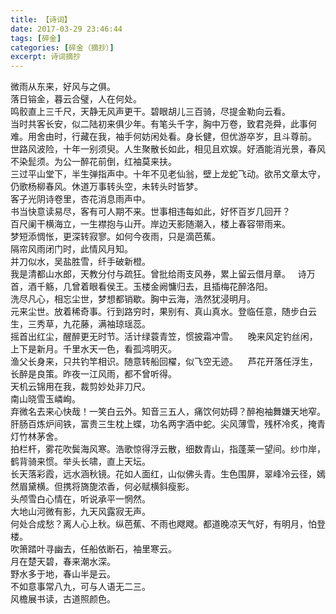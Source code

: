 ```yaml
---
title: 【诗词】
date: 2017-03-29 23:46:44
tags: [碎金]
categories: [碎金（摘抄）]
excerpt: 诗词摘抄
---
```


<p dir="ltr"  >微雨从东来，好风与之俱。<br />落日镕金，暮云合璧，人在何处。<br />鸣骹直上三千尺，天静无风声更干。碧眼胡儿三百骑，尽提金勒向云看。<br />当时共客长安，似二陆初来俱少年。有笔头千字，胸中万卷，致君尧舜，此事何难。用舍由时，行藏在我，袖手何妨闲处看。身长健，但优游卒岁，且斗尊前。<br />世路风波险，十年一别须臾。人生聚散长如此，相见且欢娱。好酒能消光景，春风不染髭须。为公一醉花前倒，红袖莫来扶。<br />三过平山堂下，半生弹指声中。十年不见老仙翁，壁上龙蛇飞动。欲吊文章太守，仍歌杨柳春风。休道万事转头空，未转头时皆梦。<br />客子光阴诗卷里，杏花消息雨声中。<br />书当快意读易尽，客有可人期不来。世事相违每如此，好怀百岁几回开？<br />百尺阑干横海立，一生襟抱与山开。岸边天影随潮入，楼上春容带雨来。<br />梦短添惆怅，更深转寂寥。如何今夜雨，只是滴芭蕉。<br />隔帘风雨闭门时，此情风月知。<br />并刀似水，吴盐胜雪，纤手破新橙。<br />我是清都山水郎，天教分付与疏狂。曾批给雨支风券，累上留云借月章。&nbsp;&nbsp; 诗万首，酒千觞，几曾着眼看侯王。玉楼金阙慵归去，且插梅花醉洛阳。<br />洗尽凡心，相忘尘世，梦想都销歇。胸中云海，浩然犹浸明月。<br />元来尘世。放着稀奇事。行到路穷时，果别有、真山真水。登临任意，随步白云生，三秀草，九花藤，满袖琼瑶蕊。<br />摇首出红尘，醒醉更无时节。活计绿蓑青笠，惯披霜冲雪。&nbsp;&nbsp;&nbsp; 晚来风定钓丝闲，上下是新月。千里水天一色，看孤鸿明灭。<br />渔父长身来，只共钓竿相识。随意转船回櫂，似飞空无迹。&nbsp;&nbsp;&nbsp; 芦花开落任浮生，长醉是良策。昨夜一江风雨，都不曾听得。<br />天机云锦用在我，裁剪妙处非刀尺。<br />南山晓雪玉嶙峋。<br />弃微名去来心快哉！一笑白云外。知音三五人，痛饮何妨碍？醉袍袖舞嫌天地窄。<br />肝肠百炼炉间铁，富贵三生枕上蝶，功名两字酒中蛇。尖风薄雪，残杯冷炙，掩青灯竹林茅舍。<br />拍栏杆，雾花吹鬓海风寒。浩歌惊得浮云散，细数青山，指蓬莱一望间。纱巾岸，鹤背骑来惯。举头长啸，直上天坛。<br />长天落彩霞，远水涵秋镜。花如人面红，山似佛头青。生色围屏，翠峰冷云径，嫣然眉黛横。但携将旖旎浓香，何必赋横斜瘦影。<br />头颅雪白心情在，听说承平一惘然。<br />大地山河微有影，九天风露寂无声。<br />何处合成愁？离人心上秋。纵芭蕉、不雨也飕飕。都道晚凉天气好，有明月，怕登楼。<br />吹箫踏叶寻幽去，任船依断石，袖里寒云。<br />月在楚天碧，春来潮水深。<br />野水多于地，春山半是云。<br />不如意事常八九，可与人语无二三。<br />风檐展书读，古道照颜色。</p>